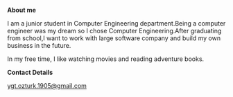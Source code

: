 **About me**

I am a junior student in Computer Engineering department.Being a computer engineer was my dream so I chose Computer Engineering.After graduating from school,I want to work with large software company and build my own business in the future.

In my free time, I like watching movies and reading adventure books.

**Contact Details**

ygt.ozturk.1905@gmail.com